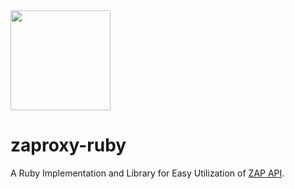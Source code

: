 <img src="https://github.com/hahwul/zaproxy-ruby/assets/13212227/83423722-0148-4a49-9347-54b145eda387" width="160px">

# zaproxy-ruby

A Ruby Implementation and Library for Easy Utilization of [ZAP API](https://www.zaproxy.org/docs/api/#introduction).

